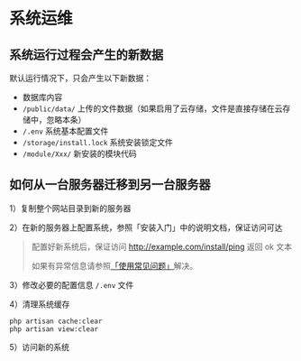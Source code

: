 # 系统运维


## 系统运行过程会产生的新数据

默认运行情况下，只会产生以下新数据：

- 数据库内容
- `/public/data/` 上传的文件数据（如果启用了云存储，文件是直接存储在云存储中，忽略本条）
- `/.env` 系统基本配置文件
- `/storage/install.lock` 系统安装锁定文件
- `/module/Xxx/` 新安装的模块代码



## 如何从一台服务器迁移到另一台服务器

1）复制整个网站目录到新的服务器

2）在新的服务器上配置系统，参照「安装入门」中的说明文档，保证访问可达

> 配置好新系统后，保证访问 http://example.com/install/ping 返回 ok 文本
>
> 如果有异常信息请参照[「使用常见问题」](/devops/basic.html)解决。

3）修改必要的配置信息 `/.env` 文件

4）清理系统缓存

```shell
php artisan cache:clear
php artisan view:clear
```

5）访问新的系统
